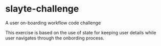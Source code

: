 # slayte-challenge
A user on-boarding workflow code challenge

This exercise is based on the use of state for keeping user details while user navigates through the onbording process.
